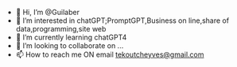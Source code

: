 - 👋 Hi, I’m @Guilaber
- 👀 I’m interested in chatGPT;PromptGPT,Business on line,share of data,programming,site web
- 🌱 I’m currently learning chatGPT4
- 💞️ I’m looking to collaborate on ...
- 📫 How to reach me ON email tekoutcheyves@gmail.com

<!---
Guilaber/Guilaber is a ✨ special ✨ repository because its `README.md` (this file) appears on your GitHub profile.
You can click the Preview link to take a look at your changes.
--->
